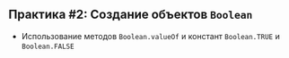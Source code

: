## Практика #2: Создание объектов `Boolean`
- Использование методов `Boolean.valueOf` и констант `Boolean.TRUE` и `Boolean.FALSE`